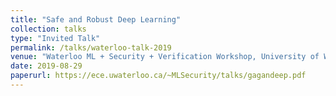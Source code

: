 ```yaml
---
title: "Safe and Robust Deep Learning"
collection: talks
type: "Invited Talk"
permalink: /talks/waterloo-talk-2019
venue: "Waterloo ML + Security + Verification Workshop, University of Waterloo and New York University"
date: 2019-08-29
paperurl: https://ece.uwaterloo.ca/~MLSecurity/talks/gagandeep.pdf
---
```


